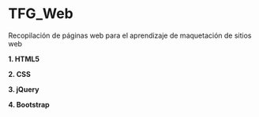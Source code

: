 ﻿# TFG_Web
Recopilación de páginas web para el aprendizaje de maquetación de sitios web

**1. HTML5**

**2. CSS**

**3. jQuery**

**4. Bootstrap**

